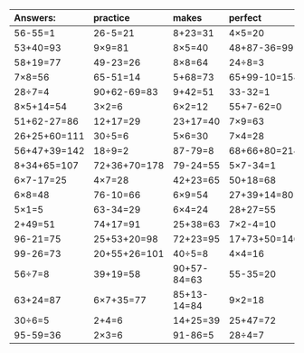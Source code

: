 | Answers: | practice | makes | perfect | ! |
| :--- | :--- | :--- | :--- | :--- |
| 56-55=1 | 26-5=21 | 8+23=31 | 4×5=20 | 38+14=52 | 
| 53+40=93 | 9×9=81 | 8×5=40 | 48+87-36=99 | 9×8=72 | 
| 58+19=77 | 49-23=26 | 8×8=64 | 24÷8=3 | 4×5+40=60 | 
| 7×8=56 | 65-51=14 | 5+68=73 | 65+99-10=154 | 7×2-4=10 | 
| 28÷7=4 | 90+62-69=83 | 9+42=51 | 33-32=1 | 36+53=89 | 
| 8×5+14=54 | 3×2=6 | 6×2=12 | 55+7-62=0 | 2×8=16 | 
| 51+62-27=86 | 12+17=29 | 23+17=40 | 7×9=63 | 56÷8=7 | 
| 26+25+60=111 | 30÷5=6 | 5×6=30 | 7×4=28 | 48+15=63 | 
| 56+47+39=142 | 18÷9=2 | 87-79=8 | 68+66+80=214 | 47+11-12=46 | 
| 8+34+65=107 | 72+36+70=178 | 79-24=55 | 5×7-34=1 | 8×9=72 | 
| 6×7-17=25 | 4×7=28 | 42+23=65 | 50+18=68 | 12+81+84=177 | 
| 6×8=48 | 76-10=66 | 6×9=54 | 27+39+14=80 | 5×5=25 | 
| 5×1=5 | 63-34=29 | 6×4=24 | 28+27=55 | 32+30+78=140 | 
| 2+49=51 | 74+17=91 | 25+38=63 | 7×2-4=10 | 5×9=45 | 
| 96-21=75 | 25+53+20=98 | 72+23=95 | 17+73+50=140 | 92-68=24 | 
| 99-26=73 | 20+55+26=101 | 40÷5=8 | 4×4=16 | 4×3=12 | 
| 56÷7=8 | 39+19=58 | 90+57-84=63 | 55-35=20 | 46-34=12 | 
| 63+24=87 | 6×7+35=77 | 85+13-14=84 | 9×2=18 | 5×7-22=13 | 
| 30÷6=5 | 2+4=6 | 14+25=39 | 25+47=72 | 7×3=21 | 
| 95-59=36 | 2×3=6 | 91-86=5 | 28÷4=7 | 56+59-69=46 | 
